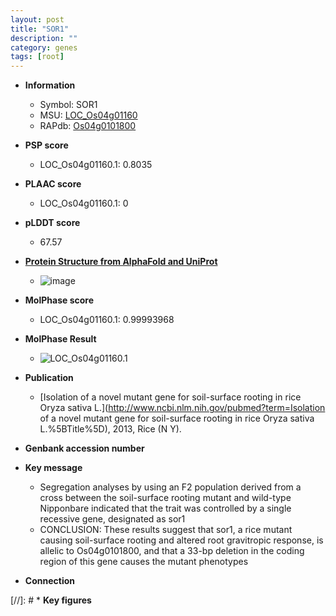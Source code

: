 ```yaml
---
layout: post
title: "SOR1"
description: ""
category: genes
tags: [root]
---
```


* **Information**  
    + Symbol: SOR1  
    + MSU: [LOC_Os04g01160](http://rice.plantbiology.msu.edu/cgi-bin/ORF_infopage.cgi?orf=LOC_Os04g01160)  
    + RAPdb: [Os04g0101800](http://rapdb.dna.affrc.go.jp/viewer/gbrowse_details/irgsp1?name=Os04g0101800)  

* **PSP score**  
    + LOC_Os04g01160.1: 0.8035 

* **PLAAC score**  
    + LOC_Os04g01160.1: 0 

* **pLDDT score**
    + 67.57

* **[Protein Structure from AlphaFold and UniProt](https://www.uniprot.org/uniprotkb/A0A0P0W5W4/entry#structure)**
    + ![image](https://ricepsp.github.io/images/A/AF-A0A0P0W5W4-F1.png)

* **MolPhase score**
    + LOC_Os04g01160.1: 0.99993968

* **MolPhase Result**
    + ![LOC_Os04g01160.1](https://304243504.github.io/Pictures/LOC_Os04g/LOC_Os04g01160.1.png)

* **Publication**  
    + [Isolation of a novel mutant gene for soil-surface rooting in rice Oryza sativa L.](http://www.ncbi.nlm.nih.gov/pubmed?term=Isolation of a novel mutant gene for soil-surface rooting in rice Oryza sativa L.%5BTitle%5D), 2013, Rice (N Y).

* **Genbank accession number**  

* **Key message**  
    + Segregation analyses by using an F2 population derived from a cross between the soil-surface rooting mutant and wild-type Nipponbare indicated that the trait was controlled by a single recessive gene, designated as sor1
    + CONCLUSION: These results suggest that sor1, a rice mutant causing soil-surface rooting and altered root gravitropic response, is allelic to Os04g0101800, and that a 33-bp deletion in the coding region of this gene causes the mutant phenotypes

* **Connection**  

[//]: # * **Key figures**  


